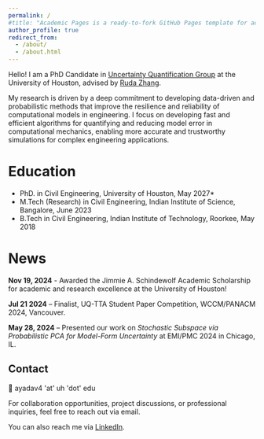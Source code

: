 ```yaml
---
permalink: /
#title: "Academic Pages is a ready-to-fork GitHub Pages template for academic personal websites"
author_profile: true
redirect_from: 
  - /about/
  - /about.html
---
```


Hello! I am a PhD Candidate in [Uncertainty Quantification Group](https://uq.uh.edu/) at the University of Houston, advised by [Ruda Zhang](https://www.cive.uh.edu/faculty/zhang-ruda). 

My research is driven by a deep commitment to developing data-driven and probabilistic methods that improve the resilience and reliability of computational models in engineering. I focus on developing fast and efficient algorithms for quantifying and reducing model error in computational mechanics, enabling more accurate and trustworthy simulations for complex engineering applications.

Education
===========
- PhD. in Civil Engineering, University of Houston, May 2027*
- M.Tech (Research) in Civil Engineering, Indian Institute of Science, Bangalore, June 2023
- B.Tech in Civil Engineering, Indian Institute of Technology, Roorkee, May 2018

News
======
**Nov 19, 2024** - Awarded the Jimmie A. Schindewolf Academic Scholarship for academic and research excellence at the University of Houston!

**Jul 21 2024** – Finalist, UQ-TTA Student Paper Competition, WCCM/PANACM 2024, Vancouver.

**May 28, 2024** – Presented our work on *Stochastic Subspace via Probabilistic PCA for Model-Form Uncertainty* at EMI/PMC 2024 in Chicago, IL.

Contact
---------
:email: ayadav4 'at' uh 'dot' edu

For collaboration opportunities, project discussions, or professional inquiries, feel free to reach out via email. 

You can also reach me via [LinkedIn](https://www.linkedin.com/in/akash-yadav-018535112/).

